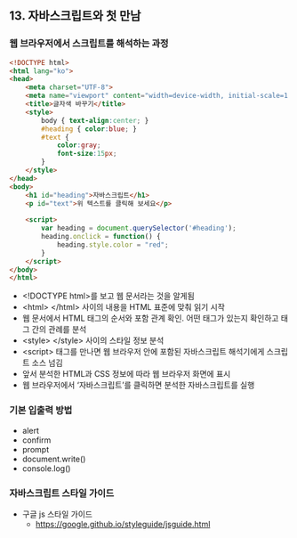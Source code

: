 ## 13. 자바스크립트와 첫 만남

### 웹 브라우저에서 스크립트를 해석하는 과정

```html
<!DOCTYPE html>
<html lang="ko">
<head>
	<meta charset="UTF-8">
	<meta name="viewport" content="width=device-width, initial-scale=1.0">
	<title>글자색 바꾸기</title>
	<style>
		body { text-align:center; }
		#heading { color:blue; }
		#text { 
			color:gray;
			font-size:15px;
		}
	</style>
</head>
<body>
	<h1 id="heading">자바스크립트</h1>
	<p id="text">위 텍스트를 클릭해 보세요</p>
	
	<script>
		var heading = document.querySelector('#heading');
		heading.onclick = function() {
			heading.style.color = "red";
		}
	</script>
</body>
</html>
```

- &lt;!DOCTYPE html>를 보고 웹 문서라는 것을 알게됨
- &lt;html> &lt;/html> 사이의 내용을 HTML 표준에 맞춰 읽기 시작
- 웹 문서에서 HTML 태그의 순서와 포함 관계 확인. 어떤 태그가 있는지 확인하고 태그 간의 관례를 분석
- &lt;style> &lt;/style> 사이의 스타일 정보 분석
- &lt;script> 태그를 만나면 웹 브라우저 안에 포함된 자바스크립트 해석기에게 스크립트 소스 넘김
- 앞서 분석한 HTML과 CSS 정보에 따라 웹 브라우저 화면에 표시
- 웹 브라우저에서 ‘자바스크립트’를 클릭하면 분석한 자바스크립트를 실행

### 기본 입출력 방법

- alert
- confirm
- prompt
- document.write()
- console.log()

### 자바스크립트 스타일 가이드

- 구글 js 스타일 가이드
    - https://google.github.io/styleguide/jsguide.html